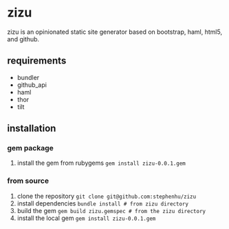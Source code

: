 # zizu

zizu is an opinionated static site generator based on bootstrap, haml, html5,
and github.

## requirements

* bundler
* github_api
* haml
* thor
* tilt

## installation

### gem package

1.  install the gem from rubygems
```gem install zizu-0.0.1.gem```

### from source

1.  clone the repository
```git clone git@github.com:stephenhu/zizu```
2.  install dependencies
```bundle install # from zizu directory```
3.  build the gem
```gem build zizu.gemspec # from the zizu directory```
4.  install the local gem
```gem install zizu-0.0.1.gem``` 
